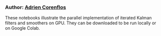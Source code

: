 ### Author: [Adrien Corenflos](https://github.com/AdrienCorenflos/)

These notebooks illustrate the parallel implementation of iterated Kalman filters and smoothers on GPU. They can be downloaded to be run locally or on Google Colab.
